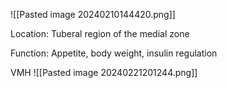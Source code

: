 ![[Pasted image 20240210144420.png]]

Location: Tuberal region of the medial zone

Function: Appetite, body weight, insulin regulation

VMH
![[Pasted image 20240221201244.png]]